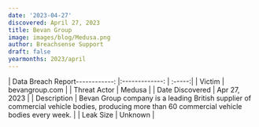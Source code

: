 ```yaml
---
date: '2023-04-27'
discovered: April 27, 2023
title: Bevan Group
image: images/blog/Medusa.png
author: Breachsense Support
draft: false
yearmonths: 2023/april
---
```


| Data Breach Report------------:     |:-------------:    | :-----:|
| Victim      | bevangroup.com      | 
| Threat Actor      | Medusa      | 
| Date Discovered      | Apr 27, 2023      | 
| Description      | Bevan Group company is a leading British supplier of commercial vehicle bodies, producing more than 60 commercial vehicle bodies every week.      | 
| Leak Size      | Unknown      | 

